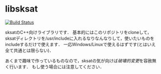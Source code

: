 # libsksat

[![Build Status](https://api.travis-ci.org/sk2sat/libsksat.svg?branch=master)](https://travis-ci.org/sk2sat/libsksat)

sksatのC++向けライブラリです．
基本的にはこのリポジトリをcloneして，sksatディレクトリを/usr/includeに入れるなりなんなりして，使いたいものをincludeするだけで使えます．
一応Windows/Linuxで使えるはずです(とはいえ全て共通とは限らない)．

あくまで趣味で作っているものなので，sksatの気が向けば*破壊的変更*を容赦無く行います．
もし使う場合には注意してください．
